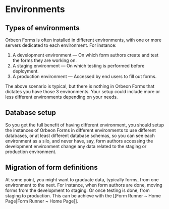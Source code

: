 # Environments

## Types of environments

Orbeon Forms is often installed in different environments, with one or more servers dedicated to each environment. For instance:

1. A development environment — On which form authors create and test the forms they are working on.
2. A staging environment — On which testing is performed before deployment.
3. A production environment — Accessed by end users to fill out forms.

The above scenario is typical, but there is nothing in Orbeon Forms that dictates you have those 3 environments. Your setup could include more or less different environments depending on your needs.

## Database setup

So you get the full benefit of having different environment, you should setup the instances of Orbeon Forms in different environments to use different databases, or at least different database schemas, so you can see each environment as a silo, and never have, say, form authors accessing the development environment change any data related to the staging or production environment.

## Migration of form definitions

At some point, you might want to graduate data, typically forms, from one environment to the next. For instance, when form authors are done, moving forms from the development to staging. Or once testing is done, from staging to production. This can be achieve with the [[Form Runner ~ Home Page|Form Runner ~ Home Page]].
